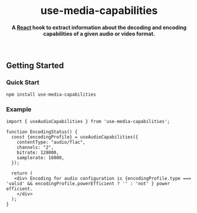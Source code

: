 <br>

<h1 align="center">use-media-capabilities</h1>
<h4 align="center">A <a href="https://reactjs.org">React</a> hook to extract information about the decoding and encoding capabilities of a given audio or video format.</h3>
<br>

## Getting Started

### Quick Start

```shell
npm install use-media-capabilities
```

### Example
```tsx
import { useAudioCapabilities } from 'use-media-capabilities';

function EncodingStatus() {
  const {encodingProfile} = useAudioCapabilities({
    contentType: "audio/flac",
    channels: "2",
    bitrate: 128000,
    samplerate: 16000,
  });

  return (
   <div> Encoding for audio configuration is {encodingProfile.type === 'valid' && encodingProfile.powerEfficient ? '' : 'not' } power efficient.
    </div>
  );
}
```